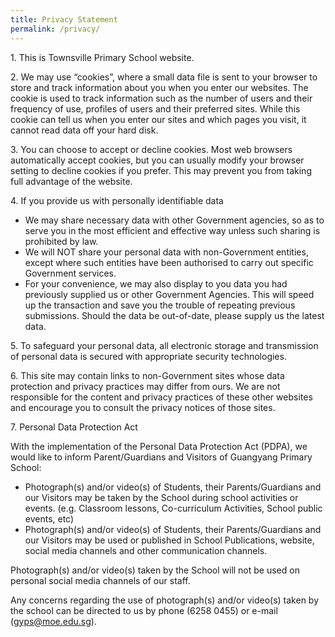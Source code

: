 ```yaml
---
title: Privacy Statement
permalink: /privacy/
---
```

1\. This is Townsville Primary School website.

2\. We may use “cookies”, where a small data file is sent to your browser to store and track information about you when you enter our websites. The cookie is used to track information such as the number of users and their frequency of use, profiles of users and their preferred sites. While this cookie can tell us when you enter our sites and which pages you visit, it cannot read data off your hard disk.

3\. You can choose to accept or decline cookies. Most web browsers automatically accept cookies, but you can usually modify your browser setting to decline cookies if you prefer. This may prevent you from taking full advantage of the website.

4\. If you provide us with personally identifiable data

*   We may share necessary data with other Government agencies, so as to serve you in the most efficient and effective way unless such sharing is prohibited by law.
*   We will NOT share your personal data with non-Government entities, except where such entities have been authorised to carry out specific Government services.
*   For your convenience, we may also display to you data you had previously supplied us or other Government Agencies. This will speed up the transaction and save you the trouble of repeating previous submissions. Should the data be out-of-date, please supply us the latest data.

5\. To safeguard your personal data, all electronic storage and transmission of personal data is secured with appropriate security technologies.

6\. This site may contain links to non-Government sites whose data protection and privacy practices may differ from ours. We are not responsible for the content and privacy practices of these other websites and encourage you to consult the privacy notices of those sites.

7\. Personal Data Protection Act

With the implementation of the Personal Data Protection Act (PDPA), we would like to inform Parent/Guardians and Visitors of Guangyang Primary School:

*   Photograph(s) and/or video(s) of Students, their Parents/Guardians and our Visitors may be taken by the School during school activities or events. (e.g. Classroom lessons, Co-curriculum Activities, School public events, etc)
*   Photograph(s) and/or video(s) of Students, their Parents/Guardians and our Visitors may be used or published in School Publications, website, social media channels and other communication channels.

Photograph(s) and/or video(s) taken by the School will not be used on personal social media channels of our staff.

Any concerns regarding the use of photograph(s) and/or video(s) taken by the school can be directed to us by phone (6258 0455) or e-mail ([gyps@moe.edu.sg](mailto:gyps@moe.edu.sg)).